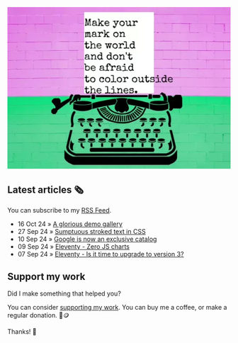 ![animated image showing a typewriter typing out the following message: leave your mark on the world and dont be afraid to color outside of the lines. The word outside goes outside of the piece of paper](img/mark-on-the-world.webp)

## Latest articles 🗞️

You can subscribe to my [RSS Feed](https://www.roboleary.net/feed.xml).

<!-- BLOG:START -->
 - 16 Oct 24 » [A glorious demo gallery](https://www.roboleary.net/blog/demo-gallery/)
 - 27 Sep 24 » [Sumptuous stroked text in CSS](https://www.roboleary.net/blog/sexy-stroked-text/)
 - 10 Sep 24 » [Google is now an exclusive catalog](https://www.roboleary.net/blog/google-exclusive/)
 - 09 Sep 24 » [Eleventy - Zero JS charts](https://www.roboleary.net/blog/eleventy-charts/)
 - 07 Sep 24 » [Eleventy - Is it time to upgrade to version 3?](https://www.roboleary.net/blog/eleventy-upgrade-v3/)<!-- BLOG:END -->

## Support my work

Did I make something that helped you?

You can consider [supporting my work](https://ko-fi.com/roboleary). You can buy me a coffee, or make a regular donation. 🌈🪙

Thanks! 🙏
